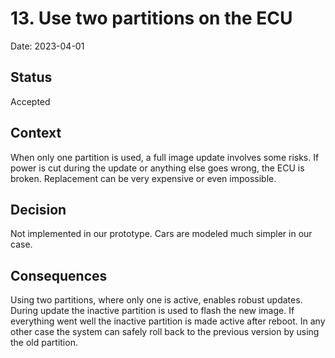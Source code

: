 # 13. Use two partitions on the ECU

Date: 2023-04-01

## Status

Accepted

## Context

When only one partition is used, a full image update involves some risks. If power is cut during the update or anything else goes wrong, the ECU is broken. Replacement can be very expensive or even impossible.
## Decision

Not implemented in our prototype. Cars are modeled much simpler in our case.

## Consequences

Using two partitions, where only one is active, enables robust updates. During update the inactive partition is used to flash the new image. If everything went well the inactive partition is made active after reboot. In any other case the system can safely roll back to the previous version by using the old partition.

